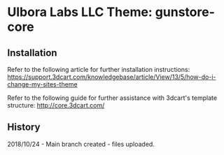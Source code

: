 # Ulbora Labs LLC Theme: gunstore-core

## Installation

Refer to the following article for further installation instructions: https://support.3dcart.com/knowledgebase/article/View/13/5/how-do-i-change-my-sites-theme

Refer to the following guide for further assistance with 3dcart's template structure: http://core.3dcart.com/

## History

2018/10/24 - Main branch created - files uploaded.
